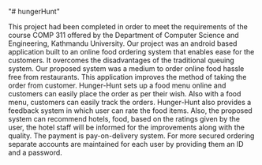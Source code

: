 "# hungerHunt" 

This project had been completed in order to meet the requirements of the course COMP 311 offered by the Department of Computer Science and Engineering, Kathmandu University. Our project was an android based application built to an online food ordering system that enables ease for the customers. It overcomes the disadvantages of the traditional queuing system. Our proposed system was a medium to order online food hassle free from restaurants. This application improves the method of taking the order from customer. Hunger-Hunt sets up a food menu online and customers can easily place the order as per their wish. Also with a food menu, customers can easily track the orders. Hunger-Hunt also provides a feedback system in which user can rate the food items. Also, the proposed system can recommend hotels, food, based on the ratings given by the user, the hotel staff will be informed for the improvements along with the quality. The payment is pay-on-delivery system. For more secured ordering separate accounts are maintained for each user by providing them an ID and a password.
